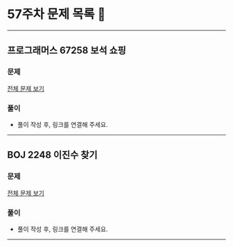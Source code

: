 # 57주차 문제 목록 📝
___
## 프로그래머스 67258 보석 쇼핑  
### 문제
[전체 문제 보기](https://school.programmers.co.kr/learn/courses/30/lessons/67258)

### 풀이
- 풀이 작성 후, 링크를 연결해 주세요.
___ 
## BOJ 2248 이진수 찾기  
### 문제
[전체 문제 보기](https://www.acmicpc.net/problem/2248)

### 풀이
- 풀이 작성 후, 링크를 연결해 주세요.
___ 
